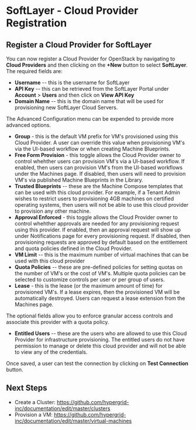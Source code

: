 <figure>
<img src="http://www.hypergrid.com/wp-content/themes/hypergrid/img/logo.png" alt="" />
</figure>

SoftLayer - Cloud Provider Registration
===========================


##   Register a Cloud Provider for SoftLayer

You can now register a Cloud Provider for OpenStack by navigating to **Cloud Providers** and then clicking on the **+New** button to select **SoftLayer**. The required fields are:
-   **Username** -- this is the username for SoftLayer
-   **API Key** -- this can be retrieved from the SoftLayer Portal under **Account** > **Users** and then click on **View API Key**
-   **Domain Name** -- this is the domain name that will be used for provisioning new SoftLayer Cloud Servers.

The Advanced Configuration menu can be expended to provide more advanced options.
-   **Group** - this is the default VM prefix for VM's provisioned using this Cloud Provider. A user can override this value when provisioning VM's via the UI-based workflow or when creating Machine Blueprints.
-   **Free Form Provision** - this toggle allows the Cloud Provider owner to control whehther users can provision VM's via a UI-based workflow. If enabled, then users can provision VM's from the UI-based workflows under the Machines page. If disabled, then users will need to provision VM's via published Machine Blueprints in the Library.
-   **Trusted Blueprints** -- these are the Machine Compose templates that can be used with this cloud provider. For example, if a Tenant Admin wishes to restrict users to provisioning 4GB machines on certified operating systems, then users will not be able to use this cloud provider to provision any other machine.
-   **Approval Enforced** - this toggle allows the Cloud Provider owner to control whehther approvals are needed for any provisioning request using this provider. If enabled, then an approval request will show up under Notifications page for every provisioning request. If disabled, then provisioning requests are approved by default based on the entitlement and quota policies defined in the Cloud Provider.
-   **VM Limit** -- this is the maximum number of virtual machines that can be used with this cloud provider
-   **Quota Policies** -- these are pre-defined policies for setting quotas on the number of VM's or the cost of VM's. Multiple quota policies can be selected to customize controls per user or per group of users.
-   **Lease** - this is the lease (or the maximum amount of time) for provisioned VM's. If a lease expires, then the provisioned VM will be automatically destroyed. Users can request a lease extension from the Machines page.

The optional fields allow you to enforce granular access controls and associate this provider with a quota policy.
-   **Entitled Users** -- these are the users who are allowed to use this Cloud Provider for infrastructure provisioning. The entitled users do not have permission to manage or delete this cloud provider and will not be able to view any of the credentials.

Once saved, a user can test the connection by clicking on **Test Connection** button.

##   Next Steps

-   Create a Cluster: https://github.com/hypergrid-inc/documentation/edit/master/clusters
-   Provision a VM: https://github.com/hypergrid-inc/documentation/edit/master/virtual-machines
